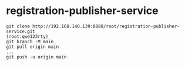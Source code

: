 # registration-publisher-service

```
git clone http://192.168.140.139:8888/root/registration-publisher-service.git
(root:qwe123rty)
git branch -M main
git pull origin main
...
git push -u origin main
```
